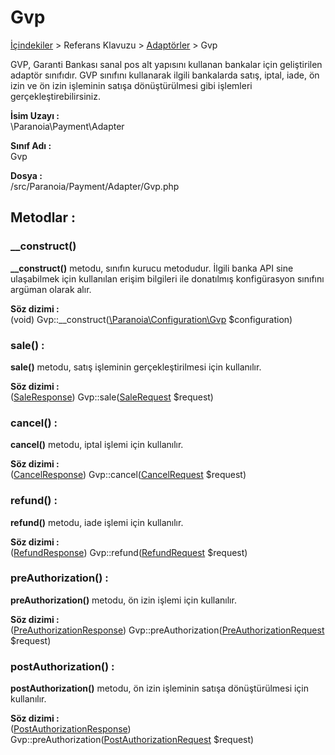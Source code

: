# Gvp

[İçindekiler](/docs/icindekiler.md) > Referans Klavuzu > [Adaptörler](/docs/References/Adapters.md) > Gvp

GVP, Garanti Bankası sanal pos alt yapısını kullanan bankalar için geliştirilen adaptör sınıfıdır. GVP sınıfını kullanarak ilgili bankalarda satış, iptal, iade, ön izin ve ön izin işleminin satışa dönüştürülmesi gibi işlemleri gerçekleştirebilirsiniz.

**İsim Uzayı :**<br/>
\Paranoia\Payment\Adapter

**Sınıf Adı :**<br/>
Gvp

**Dosya :**<br/>
/src/Paranoia/Payment/Adapter/Gvp.php

## Metodlar :

### __construct()

**__construct()** metodu, sınıfın kurucu metodudur. İlgili banka API sine ulaşabilmek için kullanılan erişim bilgileri ile donatılmış konfigürasyon sınıfını argüman olarak alır.

**Söz dizimi :**<br/>
(void) Gvp::__construct([\Paranoia\Configuration\Gvp](/docs/References/ConfigurationTypes/Gvp.md) $configuration)


### sale() :

**sale()** metodu, satış işleminin gerçekleştirilmesi için kullanılır. 

**Söz dizimi :** <br/>
([SaleResponse](/docs/References/ResponseTypes/SaleResponse.md)) Gvp::sale([SaleRequest](/docs/References/RequestTypes/SaleRequest.md) $request)

### cancel() :
**cancel()** metodu, iptal işlemi için kullanılır.

**Söz dizimi :**<br/>
([CancelResponse](/docs/References/ResponseTypes/CancelResponse.md)) Gvp::cancel([CancelRequest](/docs/References/RequestTypes/CancelRequest.md) $request)

### refund() :
**refund()** metodu, iade işlemi için kullanılır.

**Söz dizimi :**<br/>
([RefundResponse](/docs/References/ResponseTypes/RefundResponse.md)) Gvp::refund([RefundRequest](/docs/References/RequestTypes/RefundRequest.md) $request)

### preAuthorization() :
**preAuthorization()** metodu, ön izin işlemi için kullanılır.

**Söz dizimi :**<br/>
([PreAuthorizationResponse](/docs/References/ResponseTypes/PreAuthorizationResponse.md)) Gvp::preAuthorization([PreAuthorizationRequest](/docs/References/RequestTypes/PreAuthorizationRequest.md) $request)

### postAuthorization() :
**postAuthorization()** metodu, ön izin işleminin satışa dönüştürülmesi için kullanılır.

**Söz dizimi :**<br/>
([PostAuthorizationResponse](/docs/References/ResponseTypes/PostAuthorizationResponse.md)) Gvp::preAuthorization([PostAuthorizationRequest](/docs/References/RequestTypes/PostAuthorizationRequest.md) $request)
